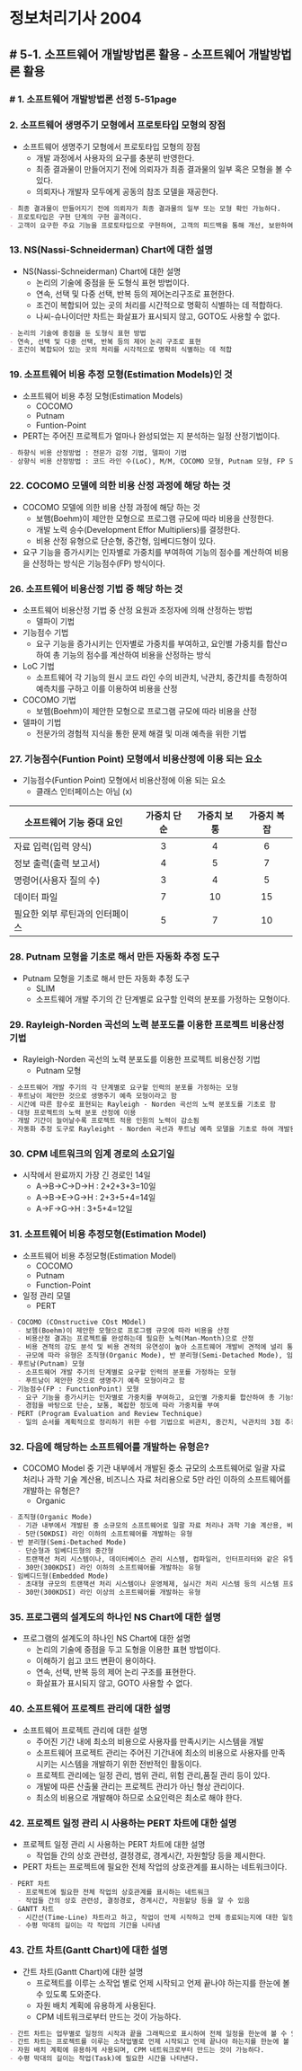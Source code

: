 # 정보처리기사 2004

## # 5-1. 소프트웨어 개발방법론 활용 - 소프트웨어 개발방법론 활용

### # 1. 소프트웨어 개발방법론 선정 5-51page

### 2. 소프트웨어 생명주기 모형에서 프로토타입 모형의 장점

- 소프트웨어 생명주기 모형에서 프로토타입 모형의 장점
  - 개발 과정에서 사용자의 요구를 충분히 반영한다.
  - 최종 결과물이 만들어지기 전에 의뢰자가 최종 결과물의 일부 혹은 모형을 볼 수 있다.
  - 의뢰자나 개발자 모두에게 공동의 참조 모델을 재공한다.

```markdown
- 최종 결과물이 만들어지기 전에 의뢰자가 최종 결과물의 일부 또는 모형 확인 가능하다.
- 프로토타입은 구현 단계의 구현 골격이다.
- 고객이 요구한 주요 기능을 프로토타입으로 구현하여, 고객의 피드백을 통해 개선, 보완하여 완성 소프트웨어를 만들어가는 모델이다.
```

### 13. NS(Nassi-Schneiderman) Chart에 대한 설명

- NS(Nassi-Schneiderman) Chart에 대한 설명
  - 논리의 기술에 중점을 둔 도형식 표현 방법이다.
  - 연속, 선택 및 다중 선택, 반복 등의 제어논리구조로 표현한다.
  - 조건이 복합되어 있는 곳의 처리를 시간적으로 명확히 식별하는 데 적합하다.
  - 나씨-슈나이더만 차트는 화살표가 표시되지 않고, GOTO도 사용할 수 없다.

```markdown
- 논리의 기술에 중점을 둔 도형식 표현 방법
- 연속, 선택 및 다중 선택, 반복 등의 제어 논리 구조로 표현
- 조건이 복합되어 있는 곳의 처리를 시각적으로 명확히 식별하는 데 적합
```

### 19. 소프트웨어 비용 추정 모형(Estimation Models)인 것

- 소프트웨어 비용 추정 모형(Estimation Models)
  - COCOMO
  - Putnam
  - Funtion-Point
- PERT는 주어진 프로젝트가 얼마나 완성되었는 지 분석하는 일정 산정기법이다.

```markdown
- 하향식 비용 산정방법 : 전문가 감정 기법, 델파이 기법
- 상향식 비용 산정방법 : 코드 라인 수(LoC), M/M, COCOMO 모형, Putnam 모형, FP 모형, 개발 단계별 노력 기법
```

### 22. COCOMO 모델에 의한 비용 산정 과정에 해당 하는 것

- COCOMO 모델에 의한 비용 산정 과정에 해당 하는 것
  - 보햄(Boehm)이 제안한 모형으로 프로그램 규모에 따라 비용을 산정한다.
  - 개발 노력 승수(Development Effor Multipliers)를 결정한다.
  - 비용 산정 유형으로 단순형, 중간형, 임베디드형이 있다.
- 요구 기능을 증가시키는 인자별로 가중치를 부여하여 기능의 점수를 계산하여 비용을 산정하는 방식은 기능점수(FP) 방식이다.

### 26. 소프트웨어 비용산정 기법 중 해당 하는 것

- 소프트웨어 비용산정 기법 중 산정 요원과 조정자에 의해 산정하는 방법
  - 델파이 기법
- 기능점수 기법
  - 요구 기능을 증가시키는 인자별로 가중치를 부여하고, 요인별 가중치를 합산ㅁ하여 총 기능의 점수를 계산하여 비용을 산정하는 방식
- LoC 기법
  - 소프트웨어 각 기능의 원시 코드 라인 수의 비관치, 낙관치, 중간치를 측정하여 예측치를 구하고 이를 이용하여 비용을 산정
- COCOMO 기법
  - 보헴(Boehm)이 제안한 모형으로 프로그램 규모에 따라 비용을 산정
- 델파이 기법
  - 전문가의 경험적 지식을 통한 문제 해결 및 미래 예측을 위한 기법

### 27. 기능점수(Funtion Point) 모형에서 비용산정에 이용 되는 요소

- 기능점수(Funtion Point) 모형에서 비용산정에 이용 되는 요소
  - 클래스 인터페이스는 아님 (x)

|소프트웨어 기능 증대 요인|가중치 단순|가중치 보통|가중치 복잡|
|--|:--:|:--:|:--:|
|자료 입력(입력 양식)|3|4|6|
|정보 출력(출력 보고서)|4|5|7|
|명령어(사용자 질의 수)|3|4|5|
|데이터 파일|7|10|15|
|필요한 외부 루틴과의 인터페이스|5|7|10|

### 28. Putnam 모형을 기초로 해서 만든 자동화 추정 도구

- Putnam 모형을 기초로 해서 만든 자동화 추정 도구
  - SLIM
  - 소프트웨어 개발 주기의 간 단계별로 요구할 인력의 분포를 가정하는 모형이다.

### 29. Rayleigh-Norden 곡선의 노력 분포도를 이용한 프로젝트 비용산정 기법

- Rayleigh-Norden 곡선의 노력 분포도를 이용한 프로젝트 비용산정 기법
  - Putnam 모형

```markdown
- 소프트웨어 개발 주기의 각 단계별로 요구할 인력의 분포를 가정하는 모형
- 푸트남이 제안한 것으로 생명주기 예측 모형이라고 함
- 시간에 따른 함수로 표현되는 Rayleigh - Norden 곡선의 노력 분포도를 기초로 함
- 대형 프로젝트의 노력 분포 산정에 이용
- 개발 기간이 늘어날수록 프로젝트 적용 인원의 노력이 감소됨
- 자동화 추정 도구로 Rayleight - Norden 곡선과 푸트남 예측 모델을 기초로 하여 개발된 SLIM이 있음
```

### 30. CPM 네트워크의 임계 경로의 소요기일

- 시작에서 완료까지 가장 긴 경로인 14일
  - A->B->C->D->H : 2+2+3+3=10일
  - A->B->E->G->H : 2+3+5+4=14일
  - A->F->G->H : 3+5+4=12일

### 31. 소프트웨어 비용 추정모형(Estimation Model)

- 소프트웨어 비용 추정모형(Estimation Model)
  - COCOMO
  - Putnam
  - Function-Point
- 일정 관리 모델
  - PERT

```markdown
- COCOMO (COnstructive COst MOdel)
  - 보헴(Boehm)이 제안한 모형으로 프로그램 규모에 따라 비용을 산정
  - 비용산정 결과는 프로젝트를 완성하는데 필요한 노력(Man-Month)으로 산정
  - 비용 견적의 강도 분석 및 비용 견적의 유연성이 높아 소프트웨어 개발비 견적에 널리 통용
  - 규모에 따라 유형은 조직형(Organic Mode), 반 분리형(Semi-Detached Mode), 임베디드형(Embedded Mode)으로 나뉨
- 푸트남(Putnam) 모형
  - 소프트웨어 개발 주기의 단계별로 요구할 인력의 분포를 가정하는 모형
  - 푸트남이 제안한 것으로 생명주기 예측 모형이라고 함
- 기능점수(FP : FunctionPoint) 모형
  - 요구 기능을 증가시키는 인자별로 가중치를 부여하고, 요인별 가중치를 합산하여 총 기능의 점수를 계산하여 비용을 산정하는 방식
  - 경험을 바탕으로 단순, 보통, 복잡한 정도에 따라 가중치를 부여
- PERT (Program Evaluation and Review Technique)
  - 일의 순서를 계획적으로 정리하기 위한 수렴 기법으로 비관치, 중간치, 낙관치의 3점 추정방식을 통해 일정을 관리하는 기법
```

### 32. 다음에 해당하는 소프트웨어를 개발하는 유형은?

- COCOMO Model 중 기관 내부에서 개발된 중소 규모의 소프트웨어로 일괄 자료 처리나 과학 기술 계산용, 비즈니스 자료 처리용으로 5만 라인 이하의 소프트웨어를 개발하는 유형은?
  - Organic

```markdown
- 조직형(Organic Mode)
  - 기관 내부에서 개발된 중 소규모의 소프트웨어로 일괄 자료 처리나 과학 기술 계산용, 비즈니스 자료 처리 개발에 적용
  - 5만(50KDSI) 라인 이하의 소프트웨어를 개발하는 유형
- 반 분리형(Semi-Detached Mode)
  - 단순형과 임베디드형의 중간형
  - 트랜잭션 처리 시스템이나, 데이터베이스 관리 시스템, 컴파일러, 인터프리터와 같은 유틸 개발에 적용
  - 30만(300KDSI) 라인 이하의 소프트웨어를 개발하는 유형
- 임베디드형(Embedded Mode)
  - 초대형 규모의 트랜잭션 처리 시스템이나 운영체제, 실시간 처리 시스템 등의 시스템 프로그램 개발에 적용
  - 30만(300KDSI) 라인 이상의 소프트웨어를 개발하는 유형
```

### 35. 프로그램의 설계도의 하나인 NS Chart에 대한 설명

- 프로그램의 설계도의 하나인 NS Chart에 대한 설명
  - 논리의 기술에 중점을 두고 도형을 이용한 표현 방법이다.
  - 이해하기 쉽고 코드 변환이 용이하다.
  - 연속, 선택, 반복 등의 제어 논리 구조를 표현한다.
  - 화살표가 표시되지 않고, GOTO 사용할 수 없다.

### 40. 소프트웨어 프로젝트 관리에 대한 설명

- 소프트웨어 프로젝트 관리에 대한 설명
  - 주어진 기간 내에 최소의 비용으로 사용자를 만족시키는 시스템을 개발
  - 소프트웨어 프로젝트 관리는 주어진 기간내에 최소의 비용으로 사용자를 만족시키는 시스템을 개발하기 위한 전반적인 활동이다.
  - 프로젝트 관리에는 일정 관리, 범위 관리, 위험 관리,품질 관리 등이 있다.
  - 개발에 따른 산출물 관리는 프로젝트 관리가 아닌 형상 관리이다.
  - 최소의 비용으로 개발해야 하므로 소요인력은 최소로 해야 한다.

### 42. 프로젝트 일정 관리 시 사용하는 PERT 차트에 대한 설명

- 프로젝트 일정 관리 시 사용하는 PERT 차트에 대한 설명
  - 작업들 간의 상호 관련성, 결정경로, 경계시간, 자원할당 등을 제시한다.
- PERT 차트는 프로젝트에 필요한 전체 작업의 상호관계를 표시하는 네트워크이다.

```markdown
- PERT 차트
  - 프로젝트에 필요한 전체 작업의 상호관계를 표시하는 네트워크
  - 작업들 간의 상호 관련성, 결정경로, 경계시간, 자원할당 등을 알 수 있음
- GANTT 차트
  - 시간선(Time-Line) 차트라고 하고, 작업이 언제 시작하고 언제 종료되는지에 대한 일정을 막대 도표를 이용하여 표시한 일정표
  - 수평 막대의 길이는 각 작업의 기간을 나타냄
```

### 43. 간트 차트(Gantt Chart)에 대한 설명

- 간트 차트(Gantt Chart)에 대한 설명
  - 프로젝트를 이루는 소작업 별로 언제 시작되고 언제 끝나야 하는지를 한눈에 볼 수 있도록 도와준다.
  - 자원 배치 계획에 유용하게 사용된다.
  - CPM 네트워크로부터 만드는 것이 가능하다.

```markdown
- 간트 차트는 업무별로 일정의 시작과 끝을 그래픽으로 표시하여 전체 일정을 한눈에 볼 수 있는 프로젝트 일정 관리를 위한 바(Bar) 형태의 차트이다.
- 간트 차트는 프로젝트를 이루는 소작업별로 언제 시작되고 언제 끝나야 하는지를 한눈에 볼 수 있도록 도와준다.
- 자원 배치 계획에 유용하게 사용되며, CPM 네트워크로부터 만드는 것이 가능하다.
- 수평 막대의 길이는 작업(Task)에 필요한 시간을 나타낸다.
```
